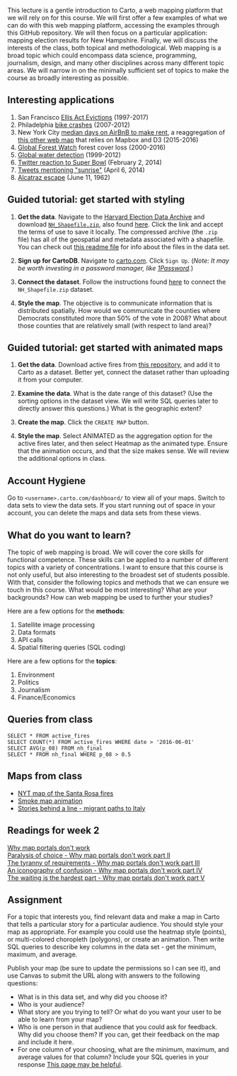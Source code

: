 This lecture is a gentle introduction to Carto, a web mapping platform that we will rely on for this course. We will first offer a few examples of what we can do with this web mapping platform, accessing the examples through this GitHub repository. We will then focus on a particular application: mapping election results for New Hampshire.  Finally, we will discuss the interests of the class, both topical and methodological.  Web mapping is a broad topic which could encompass data science, programming, journalism, design, and many other disciplines across many different topic areas.  We will narrow in on the minimally sufficient set of topics to make the course as broadly interesting as possible.

## Interesting applications

1. San Francisco [Ellis Act Evictions](http://www.antievictionmappingproject.net/ellis.html) (1997-2017)
2. Philadelphia [bike crashes](http://azavea.cartodb.com/viz/16ea1d8e-2481-11e3-aabf-3085a9a956e8/embed_map) (2007-2012)
3. New York City [median days on AirBnB to make rent](https://observatory.cartodb.com/viz/b2cb3416-dbdd-11e5-bbb3-0ea31932ec1d/embed_map), a reaggregation of [this other web map](http://insideairbnb.com/new-york-city/index.html) that relies on Mapbox and D3 (2015-2016)
4. [Global Forest Watch](http://www.globalforestwatch.org) forest cover loss (2000-2016)
5. [Global water detection](http://water.earthgenome.org) (1999-2012)
6. [Twitter reaction to Super Bowl](http://srogers.cartodb.com/viz/1b9b0670-8d15-11e3-8ddf-0edd25b1ac90/embed_map) (February 2, 2014)
7. [Tweets mentioning "sunrise"](http://cartodb.s3.amazonaws.com/static_vizz/sunrise.html?title=true&description=true) (April 6, 2014)
8. [Alcatraz escape](https://carto.com/blog/dev-interview-fedor/) (June 11, 1962)

## Guided tutorial: get started with styling

1. **Get the data**.  Navigate to the [Harvard Election Data Archive](https://dataverse.harvard.edu/dataverse/eda) and download [`NH_Shapefile.zip`](https://www.dropbox.com/s/wzwqi70xg6qcbwi/NH_Shapefile.zip?dl=1), also found [here](https://dataverse.harvard.edu/dataset.xhtml?persistentId=hdl:1902.1/16219).  Click the link and accept the terms of use to save it locally.  The compressed archive (the `.zip` file) has all of the geospatial and metadata associated with a shapefile. You can check out [this readme file](https://www.dropbox.com/s/h2aliissb2941f3/NH-notes.rtf?dl=0) for info about the files in the data set.

2. **Sign up for CartoDB**.  Navigate to [carto.com](http://www.carto.com).  Click `Sign Up`. (*Note: It may be worth investing in a password manager, like [1Password](https://1password.com/).*)

3. **Connect the dataset**.  Follow the instructions found [here](http://docs.cartodb.com/cartodb-editor/datasets/#connect-dataset) to connect the `NH_Shapefile.zip` dataset.

4. **Style the map**.  The objective is to communicate information that is distributed spatially.  How would we communicate the counties where Democrats constituted more than 50% of the vote in 2008?  What about those counties that are relatively small (with respect to land area)?

## Guided tutorial: get started with animated maps

1. **Get the data**.  Download active fires from [this repository](https://github.com/robinkraft/web-mapping/blob/master/lecture1/active_fires.csv), and add it to Carto as a dataset. Better yet, connect the dataset rather than uploading it from your computer.

2. **Examine the data**. What is the date range of this dataset? (Use the sorting options in the dataset view. We will write SQL queries later to directly answer this questions.) What is the geographic extent?

3. **Create the map**. Click the `CREATE MAP` button.

4. **Style the map**.  Select ANIMATED as the aggregation option for the active fires later, and then select Heatmap as the animated type.  Ensure that the animation occurs, and that the size makes sense.  We will review the additional options in class.

## Account Hygiene

Go to `<username>.carto.com/dashboard/` to view all of your maps. Switch to data sets to view the data sets. If you start running out of space in your account, you can delete the maps and data sets from these views.

## What do you want to learn?

The topic of web mapping is broad.  We will cover the core skills for functional competence.  These skills can be applied to a number of different topics with a variety of concentrations.  I want to ensure that this course is not only useful, but also interesting to the broadest set of students possible.  With that, consider the following topics and methods that we can ensure we touch in this course.  What would be most interesting?  What are your backgrounds?  How can web mapping be used to further your studies?

Here are a few options for the **methods**:

1. Satellite image processing
2. Data formats
3. API calls
4. Spatial filtering queries (SQL coding)

Here are a few options for the **topics**:

1. Environment
2. Politics
3. Journalism
4. Finance/Economics

## Queries from class
`SELECT * FROM active_fires`  
`SELECT COUNT(*) FROM active_fires WHERE date > '2016-06-01'`  
`SELECT AVG(p_08) FROM nh_final`  
`SELECT * FROM nh_final WHERE p_08 > 0.5`  

## Maps from class
* [NYT map of the Santa Rosa fires](https://flowingdata.com/2017/10/16/map-of-santa-rosa-fires/)
* [Smoke map animation](https://twitter.com/stamen/status/918210924615426049)
* [Stories behind a line - migrant paths to Italy](http://www.storiesbehindaline.com/)

## Readings for week 2

[Why map portals don't work](http://mapbrief.com/2013/02/05/why-map-portals-dont-work-part-i/)  
[Paralysis of choice - Why map portals don't work part II](http://mapbrief.com/2013/02/07/paralysis-of-choice-why-map-portals-dont-work-part-ii/)  
[The tyranny of requirements - Why map portals don't work part III](http://mapbrief.com/2013/02/11/the-tyranny-of-requirements-why-map-portals-dont-work-part-iii/)  
[An iconography of confusion - Why map portals don't work part IV](http://mapbrief.com/2013/02/19/an-iconography-of-confusion-why-map-portals-dont-work-part-iv/)  
[The waiting is the hardest part - Why map portals don't work part V](http://mapbrief.com/2013/02/21/the-waiting-is-the-hardest-part-why-map-portals-dont-work-part-v/)  

## Assignment
For a topic that interests you, find relevant data and make a map in Carto that tells a particular story for a particular audience. You should style your map as appropriate. For example you could use the heatmap style (points), or multi-colored choropleth (polygons), or create an animation. Then write SQL queries to describe key columns in the data set - get the minimum, maximum, and average.

Publish your map (be sure to update the permissions so I can see it), and use Canvas to submit the URL along with answers to the following questions:
* What is in this data set, and why did you choose it?
* Who is your audience?
* What story are you trying to tell? Or what do you want your user to be able to learn from your map?
* Who is one person in that audience that you could ask for feedback. Why did you choose them? If you can, get their feedback on the map and include it here.
* For one column of your choosing, what are the minimum, maximum, and average values for that column? Include your SQL queries in your response [This page may be helpful](https://www.postgresql.org/docs/8.0/static/functions-aggregate.html).
